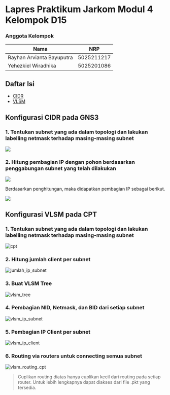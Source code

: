 # **Lapres Praktikum Jarkom Modul 4 Kelompok D15**

### **Anggota Kelompok**

| **Nama**                  | **NRP**    |
| ------------------------- | ---------- |
| Rayhan Arvianta Bayuputra | 5025211217 |
| Yehezkiel Wiradhika       | 5025201086 |

## Daftar Isi

- [CIDR](#Konfigurasi-CIDR-pada-GNS3)
- [VLSM](#Konfigurasi-VLSM-pada-CPT)


## Konfigurasi CIDR pada GNS3

### 1. Tentukan subnet yang ada dalam topologi dan lakukan labelling netmask terhadap masing-masing subnet

<img src="./assets/gns3.png" />

### 2. Hitung pembagian IP dengan pohon berdasarkan penggabungan subnet yang telah dilakukan

<img src="./assets/cidr_tree.png" />

Berdasarkan penghitungan, maka didapatkan pembagian IP sebagai berikut.

<img src="./assets/cidr_ip.png" />


## Konfigurasi VLSM pada CPT

### 1. Tentukan subnet yang ada dalam topologi dan lakukan labelling netmask terhadap masing-masing subnet

![cpt](./assets/cpt.png)

### 2. Hitung jumlah client per subnet

![jumlah_ip_subnet](./assets/jumlah_ip_subnet.png)

### 3. Buat VLSM Tree

![vlsm_tree](./assets/vlsm_tree.png)

### 4. Pembagian NID, Netmask, dan BID dari setiap subnet

![vlsm_ip_subnet](./assets/vlsm_ip_subnet.png)

### 5. Pembagian IP Client per subnet

![vlsm_ip_client](./assets/vlsm_ip_client.png)

### 6. Routing via routers untuk connecting semua subnet

![vlsm_routing_cpt](./assets/vlsm_routing_cpt.png)

> Cuplikan routing diatas hanya cuplikan kecil dari routing pada setiap router. Untuk lebih lengkapnya dapat diakses dari file .pkt yang tersedia.